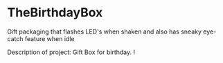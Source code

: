 # TheBirthdayBox
Gift packaging that flashes LED's when shaken and also has sneaky eye-catch feature when idle

Description of project:
 Gift Box for birthday.
 !
 
 
 
